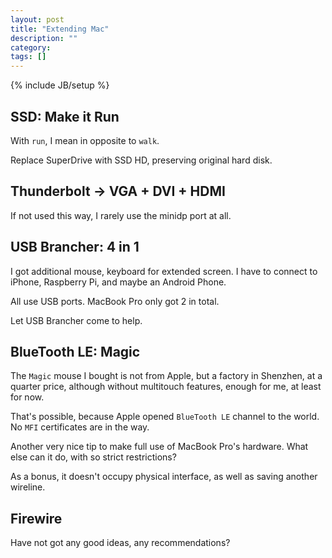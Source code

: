 ```yaml
---
layout: post
title: "Extending Mac"
description: ""
category: 
tags: []
---
```

{% include JB/setup %}

## SSD: Make it Run

With `run`, I mean in opposite to `walk`.

Replace SuperDrive with SSD HD, preserving original hard disk.

## Thunderbolt -> VGA + DVI + HDMI

If not used this way, I rarely use the minidp port at all.

## USB Brancher: 4 in 1

I got additional mouse, keyboard for extended screen. I have to connect to iPhone, Raspberry Pi, and maybe an Android Phone.

All use USB ports. MacBook Pro only got 2 in total.

Let USB Brancher come to help.

## BlueTooth LE: Magic

The `Magic` mouse I bought is not from Apple, but a factory in Shenzhen, at a quarter price, although without multitouch features, enough for me, at least for now.

That's possible, because Apple opened `BlueTooth LE` channel to the world. No `MFI` certificates are in the way.

Another very nice tip to make full use of MacBook Pro's hardware. What else can it do, with so strict restrictions?

As a bonus, it doesn't occupy physical interface, as well as saving another wireline.

## Firewire

Have not got any good ideas, any recommendations?
